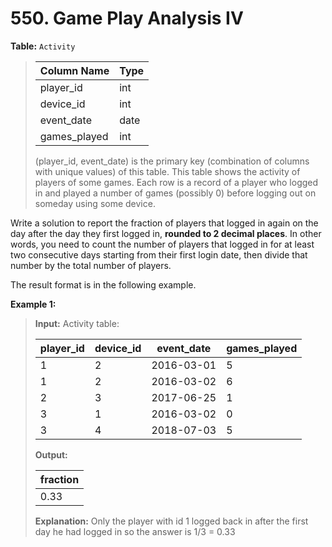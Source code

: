 # 550. Game Play Analysis IV

**Table:** `Activity`

> | Column Name  | Type |
> | ------------ | ---- |
> | player_id    | int  |
> | device_id    | int  |
> | event_date   | date |
> | games_played | int  |
> (player_id, event_date) is the primary key (combination of columns with unique values) of this table.
> This table shows the activity of players of some games.
> Each row is a record of a player who logged in and played a number of games (possibly 0) before logging out on someday using some device.

Write a solution to report the fraction of players that logged in again on the day after the day they first logged in, **rounded to 2 decimal places**. In other words, you need to count the number of players that logged in for at least two consecutive days starting from their first login date, then divide that number by the total number of players.

The result format is in the following example.

**Example 1:**

> **Input:**
> Activity table:
>
> | player_id | device_id | event_date | games_played |
> | --------- | --------- | ---------- | ------------ |
> | 1         | 2         | 2016-03-01 | 5            |
> | 1         | 2         | 2016-03-02 | 6            |
> | 2         | 3         | 2017-06-25 | 1            |
> | 3         | 1         | 2016-03-02 | 0            |
> | 3         | 4         | 2018-07-03 | 5            |
>
> **Output:**
>
> | fraction |
> | -------- |
> | 0.33     |
>
> **Explanation:**
> Only the player with id 1 logged back in after the first day he had logged in so the answer is 1/3 = 0.33
